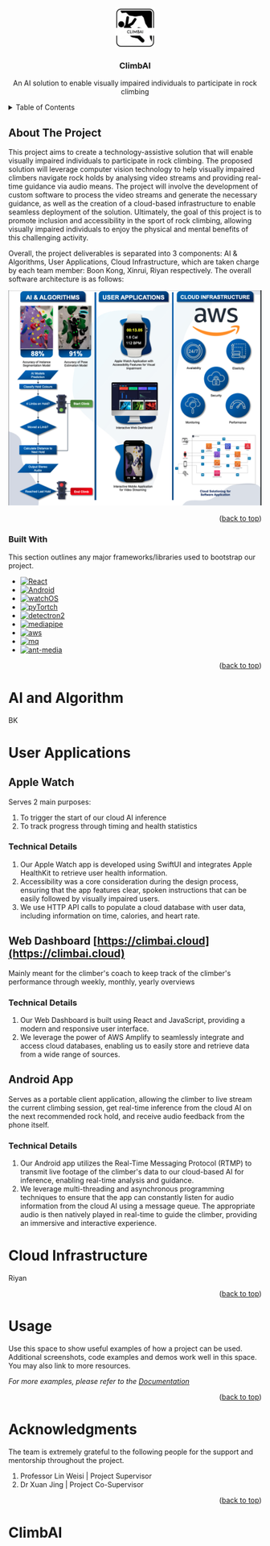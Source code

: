 <!-- PROJECT LOGO -->
<br />
<div align="center">
  <a href="https://github.com/xinrui98/ClimbAI">
    <img src="assets/climbAI-logo.png" alt="Logo" width="80" height="80">
  </a>

  <h3 align="center">ClimbAI</h3>

  <p align="center">
    An AI solution to enable visually impaired individuals to participate in rock climbing
  </p>
</div>



<!-- TABLE OF CONTENTS -->
<details>
  <summary>Table of Contents</summary>
  <ol>
    <li>
      <a href="#about-the-project">About The Project</a>
      <ul>
        <li><a href="#built-with">Built With</a></li>
      </ul>
    </li>
    <li>
      <a href="#ai-and-algorithm">AI and Algorithm</a>
    </li>
    <li>
      <a href="#user-applications">User Applications</a>
    </li>
    <li>
      <a href="#cloud-infrastructure">Cloud Infrastructure</a>
    </li>
    <li><a href="#usage">Usage</a></li>
    <li><a href="#acknowledgments">Acknowledgments</a></li>
  </ol>
</details>



<!-- ABOUT THE PROJECT -->
## About The Project

This project aims to create a technology-assistive solution that will enable visually impaired individuals to participate in rock climbing. The proposed solution will leverage computer vision technology to help visually impaired climbers navigate rock holds by analysing video streams and providing real-time guidance via audio means. The project will involve the development of custom software to process the video streams and generate the necessary guidance, as well as the creation of a cloud-based infrastructure to enable seamless deployment of the solution. Ultimately, the goal of this project is to promote inclusion and accessibility in the sport of rock climbing, allowing visually impaired individuals to enjoy the physical and mental benefits of this challenging activity.

Overall, the project deliverables is separated into 3 components: AI & Algorithms, User Applications, Cloud Infrastructure, which are taken charge by each team member: Boon Kong, Xinrui, Riyan respectively. The overall software architecture is as follows:

[![Product Name Screen Shot][product-screenshot]](https://example.com)


<p align="right">(<a href="#readme-top">back to top</a>)</p>



### Built With

This section outlines any major frameworks/libraries used to bootstrap our project. 

* [![React][React.js]][React-url]
* [![Android][Android]][Android-url]
* [![watchOS][watchOS]][watch-url]
* [![pyTortch][pyTorch]][pyTorch-url]
* [![detectron2][detectron2]][detectron2-url]
* [![mediapipe][mediapipe]][mediapipe-url]
* [![aws][aws]][aws-url]
* [![mq][mq]][mq-url]
* [![ant-media][ant-media]][ant-media-url]


<p align="right">(<a href="#readme-top">back to top</a>)</p>



<!-- AI and Algorithm -->
# AI and Algorithm

BK

# User Applications

## Apple Watch
Serves 2 main purposes: 
1. To trigger the start of our cloud AI inference
2. To track progress through timing and health statistics

### Technical Details
1. Our Apple Watch app is developed using SwiftUI and integrates Apple HealthKit to retrieve user health information.
2. Accessibility was a core consideration during the design process, ensuring that the app features clear, spoken instructions that can be easily followed by visually impaired users.
3. We use HTTP API calls to populate a cloud database with user data, including information on time, calories, and heart rate.

## Web Dashboard [https://climbai.cloud](https://climbai.cloud)
Mainly meant for the climber's coach to keep track of the climber's performance through weekly, monthly, yearly overviews

### Technical Details
1. Our Web Dashboard is built using React and JavaScript, providing a modern and responsive user interface.
2. We leverage the power of AWS Amplify to seamlessly integrate and access cloud databases, enabling us to easily store and retrieve data from a wide range of sources.

## Android App
Serves as a portable client application, allowing the climber to live stream the current climbing session, get real-time inference from the cloud AI on the next recommended rock hold, and receive audio feedback from the phone itself.

### Technical Details
1. Our Android app utilizes the Real-Time Messaging Protocol (RTMP) to transmit live footage of the climber's data to our cloud-based AI for inference, enabling real-time analysis and guidance.
2. We leverage multi-threading and asynchronous programming techniques to ensure that the app can constantly listen for audio information from the cloud AI using a message queue. The appropriate audio is then natively played in real-time to guide the climber, providing an immersive and interactive experience.

# Cloud Infrastructure
Riyan

<p align="right">(<a href="#readme-top">back to top</a>)</p>



<!-- USAGE EXAMPLES -->
# Usage

Use this space to show useful examples of how a project can be used. Additional screenshots, code examples and demos work well in this space. You may also link to more resources.

_For more examples, please refer to the [Documentation](https://example.com)_


<p align="right">(<a href="#readme-top">back to top</a>)</p>


<!-- ACKNOWLEDGMENTS -->
# Acknowledgments

The team is extremely grateful to the following people for the support and mentorship throughout the project.

1. Professor Lin Weisi | Project Supervisor
2. Dr Xuan Jing | Project Co-Supervisor

<p align="right">(<a href="#readme-top">back to top</a>)</p>



<!-- MARKDOWN LINKS & IMAGES -->
<!-- https://www.markdownguide.org/basic-syntax/#reference-style-links -->

[product-screenshot]: assets/overall-solution.png
[React.js]: https://img.shields.io/badge/React-20232A?style=for-the-badge&logo=react&logoColor=61DAFB
[React-url]: https://reactjs.org/ 

[Android]: https://img.shields.io/badge/Android-3DDC84?style=for-the-badge&logo=android&logoColor=white
[Android-url]: https://developer.android.com/
[watchOS]: https://img.shields.io/badge/Apple-999999?style=for-the-badge&logo=apple&logoColor=white
[watch-url]: https://developer.apple.com/watchos/
[pyTorch]: https://img.shields.io/badge/PyTorch-EE4C2C?style=for-the-badge&logo=pytorch&logoColor=white
[pyTorch-url]: https://pytorch.org/
[detectron2]: https://img.shields.io/badge/Detectron2-008CBA?style=for-the-badge&logo=detectron2&logoColor=white
[detectron2-url]: https://ai.facebook.com/tools/detectron2/
[mediapipe]: https://img.shields.io/badge/Mediapipe-00A5E4?style=for-the-badge&logo=mediapipe&logoColor=white
[mediapipe-url]: https://developers.google.com/mediapipe
[aws]: https://img.shields.io/badge/AWS-232F3E?style=for-the-badge&logo=amazon-aws&logoColor=white
[aws-url]:https://aws.amazon.com/
[mq]: https://img.shields.io/badge/AWS%20SQS-FF9900?style=for-the-badge&logo=amazon-sqs&logoColor=white
[mq-url]: https://aws.amazon.com/sqs/
[ant-media]:https://img.shields.io/badge/Ant%20Media-FF5733?style=for-the-badge&logo=ant-media-server&logoColor=white
[ant-media-url]: https://antmedia.io/
# ClimbAI
